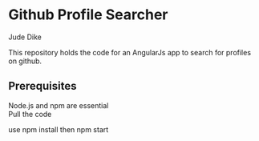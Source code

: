 # Github Profile Searcher
Jude Dike

This repository holds the code for an AngularJs app to search for profiles on github.


## Prerequisites

Node.js and npm are essential  
Pull the code

use npm install then npm start
